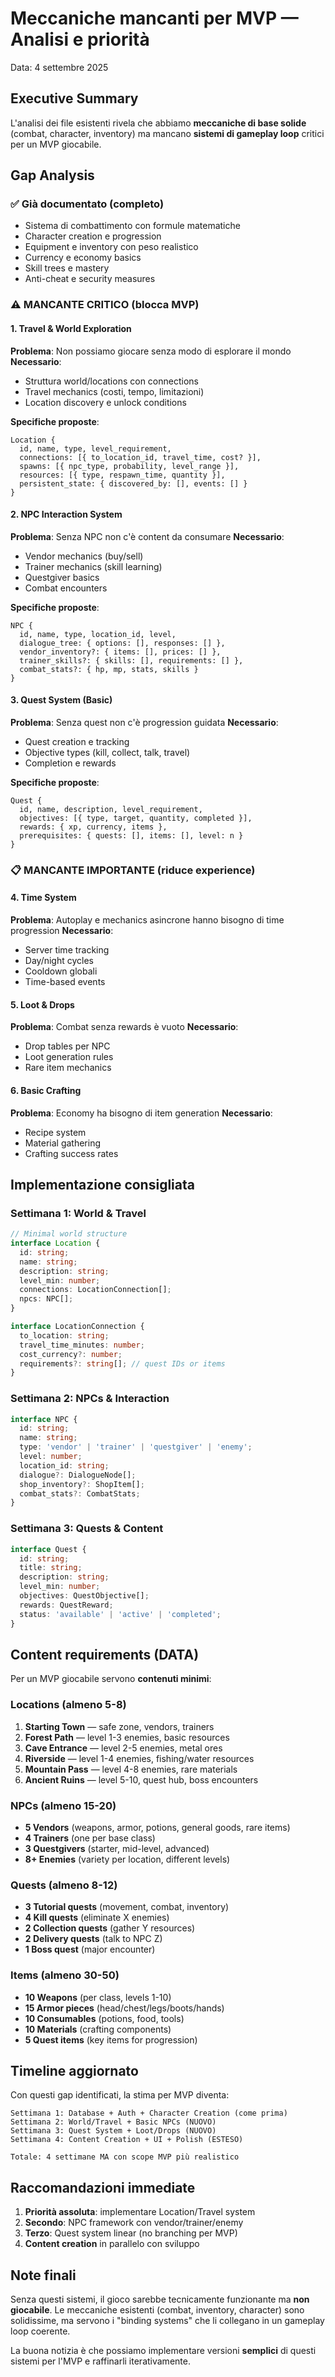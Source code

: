 # Meccaniche mancanti per MVP — Analisi e priorità

Data: 4 settembre 2025

## Executive Summary

L'analisi dei file esistenti rivela che abbiamo **meccaniche di base solide** (combat, character, inventory) ma mancano **sistemi di gameplay loop** critici per un MVP giocabile.

## Gap Analysis

### ✅ Già documentato (completo)
- Sistema di combattimento con formule matematiche
- Character creation e progression
- Equipment e inventory con peso realistico
- Currency e economy basics
- Skill trees e mastery
- Anti-cheat e security measures

### ⚠️ **MANCANTE CRITICO** (blocca MVP)

#### 1. Travel & World Exploration
**Problema**: Non possiamo giocare senza modo di esplorare il mondo
**Necessario**:
- Struttura world/locations con connections
- Travel mechanics (costi, tempo, limitazioni)
- Location discovery e unlock conditions

**Specifiche proposte**:
```
Location {
  id, name, type, level_requirement,
  connections: [{ to_location_id, travel_time, cost? }],
  spawns: [{ npc_type, probability, level_range }],
  resources: [{ type, respawn_time, quantity }],
  persistent_state: { discovered_by: [], events: [] }
}
```

#### 2. NPC Interaction System
**Problema**: Senza NPC non c'è content da consumare
**Necessario**:
- Vendor mechanics (buy/sell)
- Trainer mechanics (skill learning)
- Questgiver basics
- Combat encounters

**Specifiche proposte**:
```
NPC {
  id, name, type, location_id, level,
  dialogue_tree: { options: [], responses: [] },
  vendor_inventory?: { items: [], prices: [] },
  trainer_skills?: { skills: [], requirements: [] },
  combat_stats?: { hp, mp, stats, skills }
}
```

#### 3. Quest System (Basic)
**Problema**: Senza quest non c'è progression guidata
**Necessario**:
- Quest creation e tracking
- Objective types (kill, collect, talk, travel)
- Completion e rewards

**Specifiche proposte**:
```
Quest {
  id, name, description, level_requirement,
  objectives: [{ type, target, quantity, completed }],
  rewards: { xp, currency, items },
  prerequisites: { quests: [], items: [], level: n }
}
```

### 📋 **MANCANTE IMPORTANTE** (riduce experience)

#### 4. Time System
**Problema**: Autoplay e mechanics asincrone hanno bisogno di time progression
**Necessario**:
- Server time tracking
- Day/night cycles
- Cooldown globali
- Time-based events

#### 5. Loot & Drops
**Problema**: Combat senza rewards è vuoto
**Necessario**:
- Drop tables per NPC
- Loot generation rules
- Rare item mechanics

#### 6. Basic Crafting
**Problema**: Economy ha bisogno di item generation
**Necessario**:
- Recipe system
- Material gathering
- Crafting success rates

## Implementazione consigliata

### Settimana 1: World & Travel
```typescript
// Minimal world structure
interface Location {
  id: string;
  name: string;
  description: string;
  level_min: number;
  connections: LocationConnection[];
  npcs: NPC[];
}

interface LocationConnection {
  to_location: string;
  travel_time_minutes: number;
  cost_currency?: number;
  requirements?: string[]; // quest IDs or items
}
```

### Settimana 2: NPCs & Interaction
```typescript
interface NPC {
  id: string;
  name: string;
  type: 'vendor' | 'trainer' | 'questgiver' | 'enemy';
  level: number;
  location_id: string;
  dialogue?: DialogueNode[];
  shop_inventory?: ShopItem[];
  combat_stats?: CombatStats;
}
```

### Settimana 3: Quests & Content
```typescript
interface Quest {
  id: string;
  title: string;
  description: string;
  level_min: number;
  objectives: QuestObjective[];
  rewards: QuestReward;
  status: 'available' | 'active' | 'completed';
}
```

## Content requirements (DATA)

Per un MVP giocabile servono **contenuti minimi**:

### Locations (almeno 5-8)
1. **Starting Town** — safe zone, vendors, trainers
2. **Forest Path** — level 1-3 enemies, basic resources
3. **Cave Entrance** — level 2-5 enemies, metal ores
4. **Riverside** — level 1-4 enemies, fishing/water resources
5. **Mountain Pass** — level 4-8 enemies, rare materials
6. **Ancient Ruins** — level 5-10, quest hub, boss encounters

### NPCs (almeno 15-20)
- **5 Vendors** (weapons, armor, potions, general goods, rare items)
- **4 Trainers** (one per base class)
- **3 Questgivers** (starter, mid-level, advanced)
- **8+ Enemies** (variety per location, different levels)

### Quests (almeno 8-12)
- **3 Tutorial quests** (movement, combat, inventory)
- **4 Kill quests** (eliminate X enemies)
- **2 Collection quests** (gather Y resources)
- **2 Delivery quests** (talk to NPC Z)
- **1 Boss quest** (major encounter)

### Items (almeno 30-50)
- **10 Weapons** (per class, levels 1-10)
- **15 Armor pieces** (head/chest/legs/boots/hands)
- **10 Consumables** (potions, food, tools)
- **10 Materials** (crafting components)
- **5 Quest items** (key items for progression)

## Timeline aggiornato

Con questi gap identificati, la stima per MVP diventa:

```
Settimana 1: Database + Auth + Character Creation (come prima)
Settimana 2: World/Travel + Basic NPCs (NUOVO)
Settimana 3: Quest System + Loot/Drops (NUOVO)
Settimana 4: Content Creation + UI + Polish (ESTESO)

Totale: 4 settimane MA con scope MVP più realistico
```

## Raccomandazioni immediate

1. **Priorità assoluta**: implementare Location/Travel system
2. **Secondo**: NPC framework con vendor/trainer/enemy
3. **Terzo**: Quest system linear (no branching per MVP)
4. **Content creation** in parallelo con sviluppo

## Note finali

Senza questi sistemi, il gioco sarebbe tecnicamente funzionante ma **non giocabile**. Le meccaniche esistenti (combat, inventory, character) sono solidissime, ma servono i "binding systems" che li collegano in un gameplay loop coerente.

La buona notizia è che possiamo implementare versioni **semplici** di questi sistemi per l'MVP e raffinarli iterativamente.
